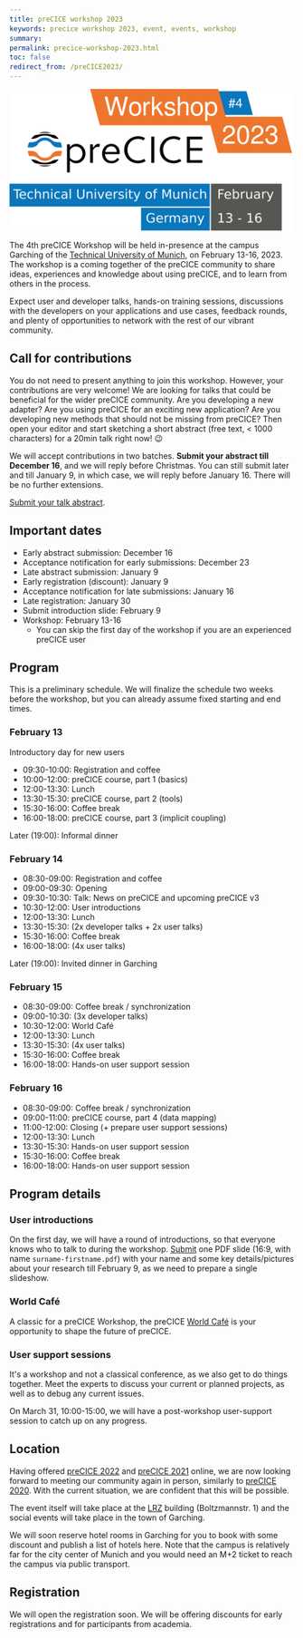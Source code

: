 ```yaml
---
title: preCICE workshop 2023
keywords: precice workshop 2023, event, events, workshop
summary:
permalink: precice-workshop-2023.html
toc: false
redirect_from: /preCICE2023/
---
```


<img class="img-responsive center-block" src="images/events/precice2023.svg" alt="preCICE Workshop banner" style="max-width: 500px; margin:auto;">

The 4th preCICE Workshop will be held in-presence at the campus Garching of the [Technical University of Munich](https://www.tum.de/), on February 13-16, 2023. The workshop is a coming together of the preCICE community to share ideas, experiences and knowledge about using preCICE, and to learn from others in the process.

Expect user and developer talks, hands-on training sessions, discussions with the developers on your applications and use cases, feedback rounds, and plenty of opportunities to network with the rest of our vibrant community.

## Call for contributions

You do not need to present anything to join this workshop. However, your contributions are very welcome! We are looking for talks that could be beneficial for the wider preCICE community. Are you developing a new adapter? Are you using preCICE for an exciting new application? Are you developing new methods that should not be missing from preCICE? Then open your editor and start sketching a short abstract (free text, < 1000 characters) for a 20min talk right now! 😉

We will accept contributions in two batches. **Submit your abstract till December 16**, and we will reply before Christmas. You can still submit later and till January 9, in which case, we will reply before January 16. There will be no further extensions.

[Submit your talk abstract](https://ipvs.informatik.uni-stuttgart.de/cloud/apps/forms/oS6C7tLp88t2EAHR).

## Important dates

- Early abstract submission: December 16
- Acceptance notification for early submissions: December 23
- Late abstract submission: January 9
- Early registration (discount): January 9
- Acceptance notification for late submissions: January 16
- Late registration: January 30
- Submit introduction slide: February 9
- Workshop: February 13-16
  - You can skip the first day of the workshop if you are an experienced preCICE user

## Program

This is a preliminary schedule. We will finalize the schedule two weeks before the workshop, but you can already assume fixed starting and end times.

### February 13

Introductory day for new users

- 09:30-10:00: Registration and coffee
- 10:00-12:00: preCICE course, part 1 (basics)
- 12:00-13:30: Lunch
- 13:30-15:30: preCICE course, part 2 (tools)
- 15:30-16:00: Coffee break
- 16:00-18:00: preCICE course, part 3 (implicit coupling)

Later (19:00): Informal dinner

### February 14

- 08:30-09:00: Registration and coffee
- 09:00-09:30: Opening
- 09:30-10:30: Talk: News on preCICE and upcoming preCICE v3
- 10:30-12:00: User introductions
- 12:00-13:30: Lunch
- 13:30-15:30: (2x developer talks + 2x user talks)
- 15:30-16:00: Coffee break
- 16:00-18:00: (4x user talks)

Later (19:00): Invited dinner in Garching

### February 15

- 08:30-09:00: Coffee break / synchronization
- 09:00-10:30: (3x developer talks)
- 10:30-12:00: World Café
- 12:00-13:30: Lunch
- 13:30-15:30: (4x user talks)
- 15:30-16:00: Coffee break
- 16:00-18:00: Hands-on user support session

### February 16

- 08:30-09:00: Coffee break / synchronization
- 09:00-11:00: preCICE course, part 4 (data mapping)
- 11:00-12:00: Closing (+ prepare user support sessions)
- 12:00-13:30: Lunch
- 13:30-15:30: Hands-on user support session
- 15:30-16:00: Coffee break
- 16:00-18:00: Hands-on user support session

## Program details

### User introductions

On the first day, we will have a round of introductions, so that everyone knows who to talk to during the workshop.
[Submit](https://ipvs.informatik.uni-stuttgart.de/cloud/s/G68eRdTTx5832CK) one PDF slide (16:9, with name `surname-firstname.pdf`) with your name and some key details/pictures about your research till February 9, as we need to prepare a single slideshow.

### World Café

A classic for a preCICE Workshop, the preCICE [World Café](https://en.wikipedia.org/wiki/World_caf%C3%A9_(conversation)) is your opportunity to shape the future of preCICE.

### User support sessions

It's a workshop and not a classical conference, as we also get to do things together. Meet the experts to discuss your current or planned projects, as well as to debug any current issues.

On March 31, 10:00-15:00, we will have a post-workshop user-support session to catch up on any progress.

## Location

Having offered [preCICE 2022](precice-workshop-2022.html) and [preCICE 2021](precice-workshop-2021.html) online, we are now looking forward to meeting our community again in person, similarly to [preCICE 2020](precice-workshop-2020.html). With the current situation, we are confident that this will be possible.

The event itself will take place at the [LRZ](https://www.lrz.de/english/) building (Boltzmannstr. 1) and the social events will take place in the town of Garching.

We will soon reserve hotel rooms in Garching for you to book with some discount and publish a list of hotels here. Note that the campus is relatively far for the city center of Munich and you would need an M+2 ticket to reach the campus via public transport.

## Registration

We will open the registration soon. We will be offering discounts for early registrations and for participants from academia.
